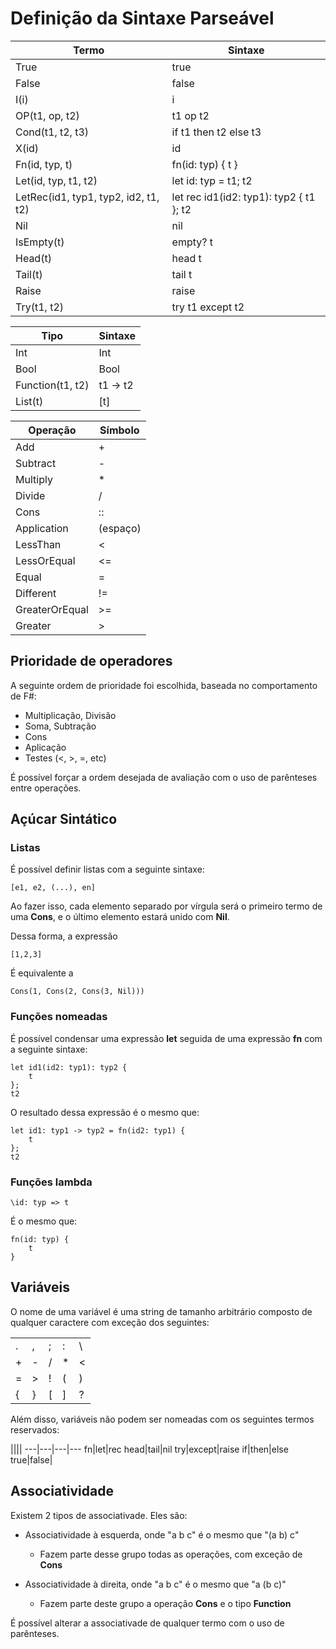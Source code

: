 # Definição da Sintaxe Parseável

Termo|Sintaxe
---|---
True|true
False|false
I(i)|i
OP(t1, op, t2)|t1 op t2
Cond(t1, t2, t3)|if t1 then t2 else t3
X(id)|id
Fn(id, typ, t)|fn(id: typ) { t }
Let(id, typ, t1, t2)|let id: typ = t1; t2
LetRec(id1, typ1, typ2, id2, t1, t2)|let rec id1(id2: typ1): typ2 { t1 }; t2
Nil|nil
IsEmpty(t)|empty? t
Head(t)|head t
Tail(t)|tail t
Raise|raise
Try(t1, t2)|try t1 except t2

Tipo|Sintaxe
---|---
Int|Int
Bool|Bool
Function(t1, t2)|t1 -> t2
List(t)|[t]

Operação|Símbolo
---|---
Add|+
Subtract|-
Multiply|*
Divide|/
Cons|::
Application| (espaço)
LessThan|<
LessOrEqual|<=
Equal|=
Different|!=
GreaterOrEqual|>=
Greater|>

## Prioridade de operadores

A seguinte ordem de prioridade foi escolhida, baseada no comportamento de F#:

- Multiplicação, Divisão
- Soma, Subtração
- Cons
- Aplicação
- Testes (<, >, =, etc)

É possível forçar a ordem desejada de avaliação com o uso de parênteses entre operações.

## Açúcar Sintático

### Listas

É possível definir listas com a seguinte sintaxe:

	[e1, e2, (...), en]

Ao fazer isso, cada elemento separado por vírgula será o primeiro termo de uma **Cons**, e o último elemento estará unido com **Nil**. 

Dessa forma, a expressão 
	
    [1,2,3]
    
É equivalente a

	Cons(1, Cons(2, Cons(3, Nil)))

### Funções nomeadas

É possível condensar uma expressão **let** seguida de uma expressão **fn** com a seguinte sintaxe: 

	let id1(id2: typ1): typ2 {
    	t
    };
    t2
    
O resultado dessa expressão é o mesmo que:

	let id1: typ1 -> typ2 = fn(id2: typ1) {
    	t
    }; 
    t2

### Funções lambda

	\id: typ => t
    
É o mesmo que:

	fn(id: typ) {
    	t
    }

## Variáveis

O nome de uma variável é uma string de tamanho arbitrário composto de qualquer caractere com exceção dos seguintes:

||||||
---|---|---|:---|---
.|,|;|:|\
+|-|/|*|<
=|>|!|(|)
{|}|[|]|?

Além disso, variáveis não podem ser nomeadas com os seguintes termos reservados:

||||
---|---|---|---
fn|let|rec
head|tail|nil
try|except|raise
if|then|else
true|false|

## Associatividade

Existem 2 tipos de associativade. Eles são:

- Associatividade à esquerda, onde "a b c" é o mesmo que "(a b) c"
	- Fazem parte desse grupo todas as operações, com exceção de **Cons**

- Associatividade à direita, onde "a b c" é o mesmo que "a (b c)"
	- Fazem parte deste grupo a operação **Cons** e o tipo **Function**

É possível alterar a associativade de qualquer termo com o uso de parênteses.

